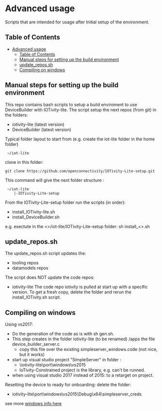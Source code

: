 # Advanced usage

Scripts that are intended for usage after Initial setup of the environment.

## Table of Contents

- [Advanced usage](#advanced-usage)
  - [Table of Contents](#table-of-contents)
  - [Manual steps for setting up the build environment](#manual-steps-for-setting-up-the-build-environment)
  - [update_repos.sh](#updaterepossh)
  - [Compiling on windows](#compiling-on-windows)

## Manual steps for setting up the build environment

This repo contains bash scripts to setup a build enviroment to use DeviceBuilder with IOTivity-lite.
The script setup the next repos (from git) in the folders:

- iotivity-lite (latest version)
- DeviceBuilder (latest version)

Typical folder layout to start from (e.g. create the iot-lite folder in the home folder)

     ~/iot-lite

clone in this folder:

```git clone https://github.com/openconnectivity/IOTivity-Lite-setup.git```

This command will give the next folder structure :

     ~/iot-lite
        |-IOTivity-Lite-setup 

From the IOTivity-Lite-setup folder run the scripts (in order):

- install_IOTivity-lite.sh
- install_DeviceBuilder.sh

e.g. exectute in the \<>/iot-lite/IOTivity-Lite-setup folder: sh install_\<>.sh

## update_repos.sh

The update_repos.sh script updates the:

- tooling repos
- datamodels repos

The script does NOT update the code repos:

- iotivity-lite
The code repo iotivity is pulled at start up with a specific version.
To get a fresh copy, delete the folder and rerun the install_IOTivity.sh script.

## Compiling on windows

Using vs2017:

- Do the generation of the code as is with sh gen.sh.
- This step creates in the folder iotivity-lite (to be renamed) /apps the file device_builder_server.c
  - copy this file over the existing simpleserver_windows.code (not nice, but it works)
- start up visual studio project "SimpleServer" in folder :
  - \iotivity-lite\port\windows\vs2015
  - IoTivity-Constrained project is the library, e.g. can't be runned.
- when using visual studio 2017 instead of 2015: to a retarget on project.

Resetting the device to ready for onboarding:
delete the folder:

- iotivity-lite\port\windows\vs2015\Debug\x64\simpleserver_creds

see more [windows info here](IOTivity-Lite-setup/windows)